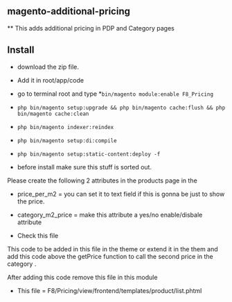 ## magento-additional-pricing
** This adds additional pricing in PDP and Category pages

## Install
* download the zip file.
* Add it in root/app/code
* go to terminal root and type 
*`bin/magento module:enable F8_Pricing`

* `php bin/magento setup:upgrade && php bin/magento cache:flush && php bin/magento cache:clean`
* `php bin/magento indexer:reindex`
* `php bin/magento setup:di:compile`
* `php bin/magento setup:static-content:deploy -f`


* before install make sure this stuff is sorted out.
 
Please create the following 2 attributes in the products page in the 
* price_per_m2 = you can set it to text field if this is gonna be just to show the price.
* category_m2_price = make this attribute a yes/no enable/disbale attribute  



* Check this file

 This code to be added in this file in the theme or 
 extend it in the them and add this code 
 above the getPrice function to call the 
 second price in the category .

 After adding this code remove this file in this module

* This file = F8/Pricing/view/frontend/templates/product/list.phtml
